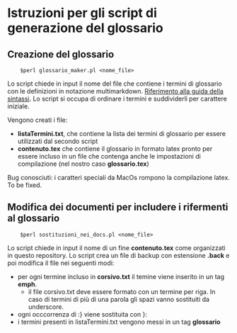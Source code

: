 # Istruzioni per gli script di generazione del glossario

## Creazione del glossario

        $perl glossario_maker.pl <nome_file>

Lo script chiede in input il nome del file che contiene i termini di glossario con le definizioni in notazione multimarkdown. [Riferimento alla guida della sintassi](https://github.com/fletcher/MultiMarkdown/wiki/MultiMarkdown-Syntax-Guide). Lo script si occupa di ordinare i termini e suddividerli per carattere iniziale.

Vengono creati i file:

+ **listaTermini.txt**, che contiene la lista dei termini di glossario per essere utilizzati dal secondo script
+ **contenuto.tex** che contiene il glossario in formato latex pronto per essere incluso in un file che contenga anche le impostazioni di compilazione (nel nostro caso **glossario.tex**)

Bug conosciuti: i caratteri speciali da MacOs rompono la compilazione latex. To be fixed.

## Modifica dei documenti per includere i rifermenti al glossario

        $perl sostituzioni_nei_docs.pl <nome_file>

Lo script chiede in input il nome di un fine **contenuto.tex** come organizzati in questo repository. Lo script crea un file di backup con estensione **.back** e poi modifica il file nei seguenti modi:

+ per ogni termine incluso in **corsivo.txt** il temine viene inserito in un tag **emph**. 
    * il file corsivo.txt deve essere formato con un termine per riga. In caso di termini di più di una parola gli spazi vanno sostituiti da underscore.
+ ogni occcorrenza di :} viene sostituita con }: 
+ i termini presenti in listaTermini.txt vengono messi in un tag **glossario**
